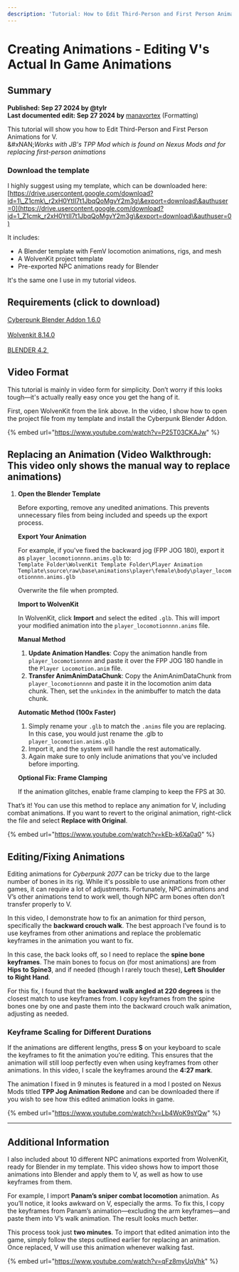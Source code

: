 ```yaml
---
description: 'Tutorial: How to Edit Third-Person and First Person Animations for V'
---
```


# Creating Animations - Editing V's Actual In Game Animations

## **Summary**

**Published: Sep 27 2024 by @tylr**\
**Last documented edit: Sep 27 2024 by** [manavortex](https://app.gitbook.com/u/NfZBoxGegfUqB33J9HXuCs6PVaC3 "mention") (Formatting)

This tutorial will show you how to Edit Third-Person and First Person Animations for V.\
&#xNAN;_&#x57;orks with JB's TPP Mod which is found on Nexus Mods and for replacing first-person animations_

### Download the template

I highly suggest using my template, which can be downloaded here: [https://drive.usercontent.google.com/download?id=1\_Z1cmk\_r2xH0YtII7t1JbqQoMgvY2m3g\&export=download\&authuser=0](https://drive.usercontent.google.com/download?id=1_Z1cmk_r2xH0YtII7t1JbqQoMgvY2m3g\&export=download\&authuser=0)

It includes:

* A Blender template with FemV locomotion animations, rigs, and mesh
* A WolvenKit project template
* Pre-exported NPC animations ready for Blender

It's the same one I use in my tutorial videos.

## Requirements (click to download)

[Cyberpunk Blender Addon 1.6.0](https://nightly.link/WolvenKit/Cyberpunk-Blender-add-on/actions/runs/10962098113/Cyberpunk%20Blender%20Plugin-PR-2024-09-20--15-31-39.zip)﻿\
\
[Wolvenkit 8.14.0](https://github.com/WolvenKit/WolvenKit-nightly-releases/releases/download/8.14.1-nightly.2024-09-23/WolvenKit-8.14.1-nightly.2024-09-23.zip)﻿\
\
[BLENDER 4.2 ](https://download.blender.org/release/Blender4.1/blender-4.1.0-windows-x64.zip)﻿

## Video Format

This tutorial is mainly in video form for simplicity. Don’t worry if this looks tough—it's actually really easy once you get the hang of it.&#x20;

First, open WolvenKit from the link above. In the video, I show how to open the project file from my template and install the Cyberpunk Blender Addon.

{% embed url="https://www.youtube.com/watch?v=P25T03CKAJw" %}

## **Replacing an Animation (Video Walkthrough: This video only shows the manual way to replace animations)**

1.  **Open the Blender Template**

    Before exporting, remove any unedited animations. This prevents unnecessary files from being included and speeds up the export process.

    **Export Your Animation**

    For example, if you've fixed the backward jog (FPP JOG 180), export it as `player_locomotionnnn.anims.glb` to:\
    `Template Folder\WolvenKit Template Folder\Player Animation Template\source\raw\base\animations\player\female\body\player_locomotionnnn.anims.glb`

    Overwrite the file when prompted.

    **Import to WolvenKit**

    In WolvenKit, click **Import** and select the edited `.glb`. This will import your modified animation into the `player_locomotionnnn.anims` file.

    **Manual Method**

    1. **Update Animation Handles**: Copy the animation handle from `player_locomotionnnn` and paste it over the FPP JOG 180 handle in the `Player Locomotion.anim` file.
    2. **Transfer AnimAnimDataChunk**: Copy the AnimAnimDataChunk from `player_locomotionnnn` and paste it in the locomotion anim data chunk. Then, set the `unkindex` in the animbuffer to match the data chunk.

    **Automatic Method (100x Faster)**

    1. Simply rename your `.glb` to match the `.anims` file you are replacing. In this case, you would just rename the .glb to `player_locomotion.anims.glb`&#x20;
    2. Import it, and the system will handle the rest automatically.
    3. Again make sure to only include animations that you've included before importing.

    **Optional Fix: Frame Clamping**

    If the animation glitches, enable frame clamping to keep the FPS at 30.

That’s it! You can use this method to replace any animation for V, including combat animations. If you want to revert to the original animation, right-click the file and select **Replace with Original**.

{% embed url="https://www.youtube.com/watch?v=kEb-k6Xa0a0" %}

## **Editing/Fixing Animations**

Editing animations for _Cyberpunk 2077_ can be tricky due to the large number of bones in its rig. While it's possible to use animations from other games, it can require a lot of adjustments. Fortunately, NPC animations and V’s other animations tend to work well, though NPC arm bones often don’t transfer properly to V.

In this video, I demonstrate how to fix an animation for third person, specifically the **backward crouch walk**. The best approach I’ve found is to use keyframes from other animations and replace the problematic keyframes in the animation you want to fix.

In this case, the back looks off, so I need to replace the **spine bone keyframes**. The main bones to focus on (for most animations) are from **Hips to Spine3**, and if needed (though I rarely touch these), **Left Shoulder to Right Hand**.

For this fix, I found that the **backward walk angled at 220 degrees** is the closest match to use keyframes from. I copy keyframes from the spine bones one by one and paste them into the backward crouch walk animation, adjusting as needed.

### Keyframe Scaling for Different Durations

If the animations are different lengths, press **S** on your keyboard to scale the keyframes to fit the animation you’re editing. This ensures that the animation will still loop perfectly even when using keyframes from other animations. In this video, I scale the keyframes around the **4:27 mark**.

The animation I fixed in 9 minutes is featured in a mod I posted on Nexus Mods titled **TPP Jog Animation Redone** and can be downloaded there if you wish to see how this edited animation looks in game.

{% embed url="https://www.youtube.com/watch?v=Lb4WoK9sYQw" %}

***

## **Additional Information**

I also included about 10 different NPC animations exported from WolvenKit, ready for Blender in my template. This video shows how to import those animations into Blender and apply them to V, as well as how to use keyframes from them.

For example, I import **Panam’s sniper combat locomotion** animation. As you’ll notice, it looks awkward on V, especially the arms. To fix this, I copy the keyframes from Panam’s animation—excluding the arm keyframes—and paste them into V’s walk animation. The result looks much better.

This process took just **two minutes**. To import that edited animation into the game, simply follow the steps outlined earlier for replacing an animation. Once replaced, V will use this animation whenever walking fast.

{% embed url="https://www.youtube.com/watch?v=qFz8myUqVhk" %}

